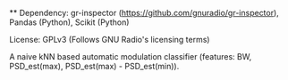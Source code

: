** Dependency: gr-inspector (https://github.com/gnuradio/gr-inspector), Pandas (Python), Scikit (Python)

License: GPLv3 (Follows GNU Radio's licensing terms)

A naive kNN based automatic modulation classifier (features: BW, PSD_est(max), PSD_est(max) - PSD_est(min)).
